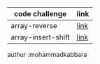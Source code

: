 | code challenge      | link |
| ----------- | ----------- |
| array-reverse      | [link](https://github.com/mohammadkabbara/data-structures-and-algorithms/tree/main/java) 
|array-insert-shift      | [link](https://github.com/mohammadkabbara/data-structures-and-algorithms/tree/main/java)      | [link](https://github.com/mohammadkabbara/data-structures-and-algorithms/tree/main/java/array-insert-shift) 

authur :mohammadkabbara
     
